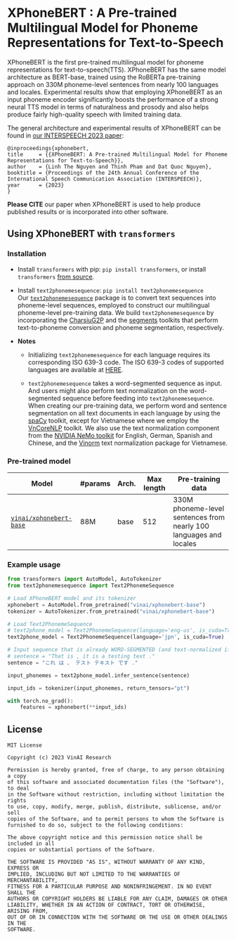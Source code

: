 # <a name="introduction"></a> XPhoneBERT :  A Pre-trained Multilingual Model for Phoneme Representations for Text-to-Speech 

XPhoneBERT is the first pre-trained multilingual model for phoneme representations for text-to-speech(TTS). XPhoneBERT has the same model architecture as BERT-base, trained using the RoBERTa pre-training approach on 330M phoneme-level sentences from nearly 100 languages and locales. Experimental results show that employing XPhoneBERT as an input phoneme encoder significantly boosts the performance of a strong neural TTS model in terms of naturalness and prosody and also helps produce fairly high-quality speech with limited training data.

The general architecture and experimental results of XPhoneBERT can be found in [our INTERSPEECH 2023 paper](https://arxiv.org/abs/2305.19709):

    @inproceedings{xphonebert,
    title     = {{XPhoneBERT: A Pre-trained Multilingual Model for Phoneme Representations for Text-to-Speech}},
    author    = {Linh The Nguyen and Thinh Pham and Dat Quoc Nguyen},
    booktitle = {Proceedings of the 24th Annual Conference of the International Speech Communication Association (INTERSPEECH)},
    year      = {2023}
    }

**Please CITE** our paper when XPhoneBERT is used to help produce published results or is incorporated into other software.

## <a name="transformers"></a> Using XPhoneBERT with `transformers` 

### Installation <a name="install2"></a>

- Install `transformers` with pip: `pip install transformers`, or install `transformers` [from source](https://huggingface.co/docs/transformers/installation#installing-from-source). 

- Install `text2phonemesequence`: `pip install text2phonemesequence` <br>  Our [`text2phonemesequence`](https://github.com/thelinhbkhn2014/Text2PhonemeSequence) package is to convert text sequences into phoneme-level sequences, employed to construct our multilingual phoneme-level pre-training data. We build `text2phonemesequence` by incorporating the [CharsiuG2P](https://github.com/lingjzhu/CharsiuG2P/tree/main) and the [segments](https://pypi.org/project/segments/) toolkits that perform text-to-phoneme conversion and phoneme segmentation, respectively. 

- **Notes**

	-	Initializing `text2phonemesequence` for each language requires its corresponding ISO 639-3 code. The ISO 639-3 codes of supported languages are available at [HERE](https://github.com/VinAIResearch/XPhoneBERT/blob/main/LanguageISO639-3Codes.md).
	
	- `text2phonemesequence` takes a word-segmented sequence as input. And users might also perform text normalization on the word-segmented sequence before feeding into `text2phonemesequence`. When creating our pre-training data, we perform word and sentence segmentation on all text documents in each language by using the [spaCy](https://spacy.io) toolkit, except for Vietnamese where we employ the [VnCoreNLP](https://github.com/vncorenlp/VnCoreNLP) toolkit. We also use the text normalization component from the [NVIDIA NeMo toolkit](https://github.com/NVIDIA/NeMo) for English, German, Spanish and Chinese, and the [Vinorm](https://github.com/v-nhandt21/Vinorm) text normalization package for Vietnamese.


### <a name="models2"></a> Pre-trained model 

Model | #params | Arch. | Max length | Pre-training data
---|---|---|---|---
[`vinai/xphonebert-base`](https://huggingface.co/vinai/xphonebert-base) | 88M | base | 512 | 330M phoneme-level sentences from nearly 100 languages and locales


### Example usage <a name="usage2"></a>

```python
from transformers import AutoModel, AutoTokenizer
from text2phonemesequence import Text2PhonemeSequence

# Load XPhoneBERT model and its tokenizer
xphonebert = AutoModel.from_pretrained("vinai/xphonebert-base")
tokenizer = AutoTokenizer.from_pretrained("vinai/xphonebert-base")

# Load Text2PhonemeSequence
# text2phone_model = Text2PhonemeSequence(language='eng-us', is_cuda=True)
text2phone_model = Text2PhonemeSequence(language='jpn', is_cuda=True)

# Input sequence that is already WORD-SEGMENTED (and text-normalized if applicable)
# sentence = "That is , it is a testing text ."  
sentence = "これ は 、 テスト テキスト です ."

input_phonemes = text2phone_model.infer_sentence(sentence)

input_ids = tokenizer(input_phonemes, return_tensors="pt")

with torch.no_grad():
    features = xphonebert(**input_ids)
```

## License
    
	MIT License

	Copyright (c) 2023 VinAI Research

	Permission is hereby granted, free of charge, to any person obtaining a copy
	of this software and associated documentation files (the "Software"), to deal
	in the Software without restriction, including without limitation the rights
	to use, copy, modify, merge, publish, distribute, sublicense, and/or sell
	copies of the Software, and to permit persons to whom the Software is
	furnished to do so, subject to the following conditions:

	The above copyright notice and this permission notice shall be included in all
	copies or substantial portions of the Software.

	THE SOFTWARE IS PROVIDED "AS IS", WITHOUT WARRANTY OF ANY KIND, EXPRESS OR
	IMPLIED, INCLUDING BUT NOT LIMITED TO THE WARRANTIES OF MERCHANTABILITY,
	FITNESS FOR A PARTICULAR PURPOSE AND NONINFRINGEMENT. IN NO EVENT SHALL THE
	AUTHORS OR COPYRIGHT HOLDERS BE LIABLE FOR ANY CLAIM, DAMAGES OR OTHER
	LIABILITY, WHETHER IN AN ACTION OF CONTRACT, TORT OR OTHERWISE, ARISING FROM,
	OUT OF OR IN CONNECTION WITH THE SOFTWARE OR THE USE OR OTHER DEALINGS IN THE
	SOFTWARE.
